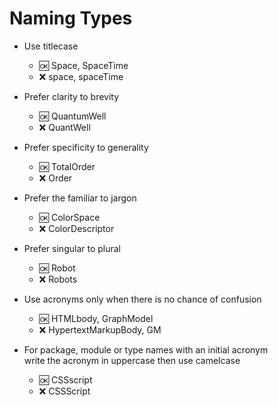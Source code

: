 # Naming Types


- Use titlecase
  - :ok: Space, SpaceTime
  - :x:  space, spaceTime

- Prefer clarity to brevity  
  - :ok: QuantumWell
  - :x:  QuantWell
  
- Prefer specificity to generality  
  - :ok: TotalOrder
  - :x:  Order

- Prefer the familiar to jargon  
  - :ok: ColorSpace
  - :x:  ColorDescriptor

- Prefer singular to plural
  - :ok: Robot
  - :x:  Robots

- Use acronyms only when there is no chance of confusion
  - :ok: HTMLbody, GraphModel
  - :x:  HypertextMarkupBody, GM

- For package, module or type names with an initial acronym  
  write the acronym in uppercase then use camelcase
  - :ok: CSSscript
  - :x:  CSSScript
